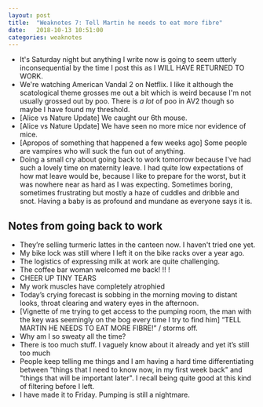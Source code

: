 ```yaml
---
layout: post
title:  "Weaknotes 7: Tell Martin he needs to eat more fibre"
date:   2018-10-13 10:51:00
categories: weaknotes
---
```


* It's Saturday night but anything I write now is going to seem utterly inconsequential by the time I post this as I WILL HAVE RETURNED TO WORK.
* We're watching American Vandal 2 on Netflix. I like it although the scatological theme grosses me out a bit which is weird because I'm not usually grossed out by poo. There is *a lot* of poo in AV2 though so maybe I have found my threshold.
* [Alice vs Nature Update] We caught our 6th mouse.
* [Alice vs Nature Update] We have seen no more mice nor evidence of mice.
* [Apropos of something that happened a few weeks ago] Some people are vampires who will suck the fun out of anything.
* Doing a small cry about going back to work tomorrow because I've had such a lovely time on maternity leave. I had quite low expectations of how mat leave would be, because I like to prepare for the worst, but it was nowhere near as hard as I was expecting. Sometimes boring, sometimes frustrating but mostly a haze of cuddles and dribble and snot. Having a baby is as profound and mundane as everyone says it is.

## Notes from going back to work
* They’re selling turmeric lattes in the canteen now. I haven't tried one yet.
* My bike lock was still where I left it on the bike racks over a year ago.
* The logistics of expressing milk at work are quite challenging.
* The coffee bar woman welcomed me back! !! !
* CHEER UP TINY TEARS
* My work muscles have completely atrophied
* Today’s crying forecast is sobbing in the morning moving to distant looks, throat clearing and watery eyes in the afternoon.
* [Vignette of me trying to get access to the pumping room, the man with the key was seemingly on the bog every time I try to find him] “TELL MARTIN HE NEEDS TO EAT MORE FIBRE!” / storms off.
* Why am I so sweaty all the time?
* There is too much stuff. I vaguely know about it already and yet it’s still too much
* People keep telling me things and I am having a hard time differentiating between "things that I need to know now, in my first week back" and "things that will be important later". I recall being quite good at this kind of filtering before I left.
* I have made it to Friday. Pumping is still a nightmare.
